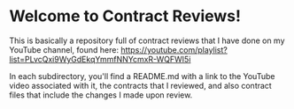 # Welcome to Contract Reviews!

This is basically a repository full of contract reviews that I have done on my YouTube channel, found here: https://youtube.com/playlist?list=PLvcQxi9WyGdEkqYmmfNNYcmxR-WQFWI5i

In each subdirectory, you'll find a README.md with a link to the YouTube video associated with it, the contracts that I reviewed, and also contract files that include the changes I made upon review.